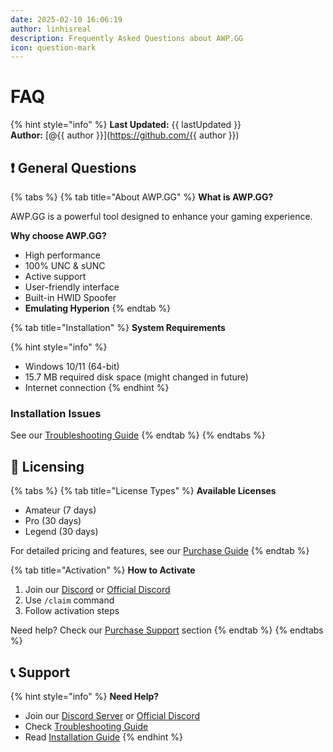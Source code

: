 ```yaml
---
date: 2025-02-10 16:06:19
author: linhisreal
description: Frequently Asked Questions about AWP.GG
icon: question-mark
---
```


# FAQ

{% hint style="info" %}
**Last Updated:** {{ lastUpdated }}\
**Author:** [@{{ author }}](https://github.com/{{ author }})

## ❗ General Questions

{% tabs %}
{% tab title="About AWP.GG" %}
**What is AWP.GG?**

AWP.GG is a powerful tool designed to enhance your gaming experience.

**Why choose AWP.GG?**

* High performance
* 100% UNC & sUNC
* Active support
* User-friendly interface
* Built-in HWID Spoofer
* **Emulating Hyperion**
{% endtab %}

{% tab title="Installation" %}
**System Requirements**

{% hint style="info" %}

* Windows 10/11 (64-bit)
* 15.7 MB required disk space (might changed in future)
* Internet connection
{% endhint %}

### Installation Issues

See our [Troubleshooting Guide](troubleshooting.md)
{% endtab %}
{% endtabs %}

## 📃 Licensing

{% tabs %}
{% tab title="License Types" %}
**Available Licenses**

* Amateur (7 days)
* Pro (30 days)
* Legend (30 days)

For detailed pricing and features, see our [Purchase Guide](../purchase/purchase-guide.md)
{% endtab %}

{% tab title="Activation" %}
**How to Activate**

1. Join our [Discord](https://discord.gg/buyawp) or [Official Discord](https://discord.gg/awpgg)
2. Use `/claim` command
3. Follow activation steps

Need help? Check our [Purchase Support](../purchase/purchase-guide.md#-purchase-support) section
{% endtab %}
{% endtabs %}

## 📞 Support

{% hint style="info" %}
**Need Help?**

* Join our [Discord Server](https://discord.gg/buyawp) or [Official Discord](https://discord.gg/awpgg)
* Check [Troubleshooting Guide](troubleshooting.md)
* Read [Installation Guide](../getting-started/installation.md)
{% endhint %}
